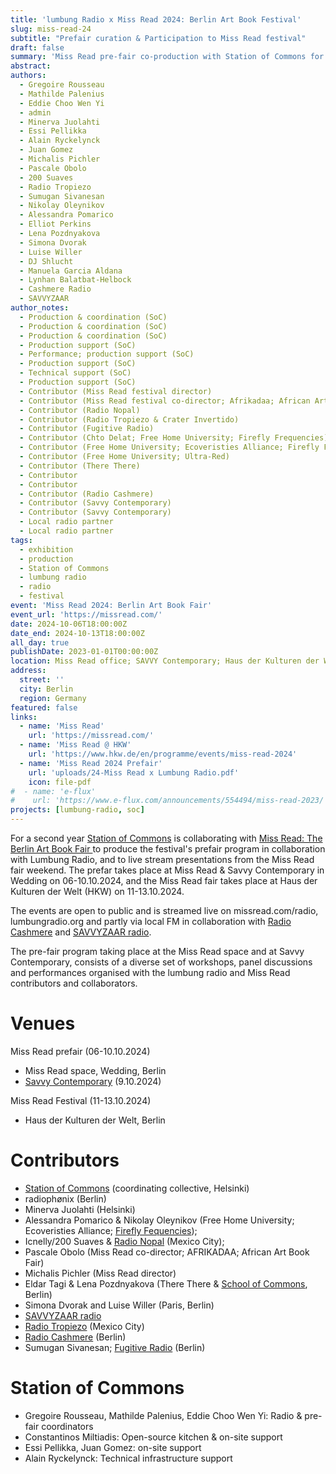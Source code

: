 ```yaml
---
title: 'lumbung Radio x Miss Read 2024: Berlin Art Book Festival'
slug: miss-read-24
subtitle: "Prefair curation & Participation to Miss Read festival"
draft: false
summary: 'Miss Read pre-fair co-production with Station of Commons for Lumbung Radio. Berlin, October 2024'
abstract: 
authors:
  - Gregoire Rousseau
  - Mathilde Palenius
  - Eddie Choo Wen Yi
  - admin
  - Minerva Juolahti 
  - Essi Pellikka 
  - Alain Ryckelynck
  - Juan Gomez
  - Michalis Pichler 
  - Pascale Obolo
  - 200 Suaves
  - Radio Tropiezo 
  - Sumugan Sivanesan
  - Nikolay Oleynikov
  - Alessandra Pomarico
  - Elliot Perkins
  - Lena Pozdnyakova
  - Simona Dvorak
  - Luise Willer
  - DJ Shlucht
  - Manuela Garcia Aldana
  - Lynhan Balatbat-Helbock
  - Cashmere Radio
  - SAVVYZAAR
author_notes: 
  - Production & coordination (SoC)
  - Production & coordination (SoC)
  - Production & coordination (SoC)
  - Production support (SoC)
  - Performance; production support (SoC)
  - Production support (SoC)
  - Technical support (SoC)
  - Production support (SoC)
  - Contributor (Miss Read festival director) 
  - Contributor (Miss Read festival co-director; Afrikadaa; African Art Book Fair)
  - Contributor (Radio Nopal)
  - Contributor (Radio Tropiezo & Crater Invertido) 
  - Contributor (Fugitive Radio)
  - Contributor (Chto Delat; Free Home University; Firefly Frequencies)
  - Contributor (Free Home University; Ecoveristies Alliance; Firefly Fequencies)
  - Contributor (Free Home University; Ultra-Red)
  - Contributor (There There)
  - Contributor 
  - Contributor
  - Contributor (Radio Cashmere)
  - Contributor (Savvy Contemporary)
  - Contributor (Savvy Contemporary)
  - Local radio partner 
  - Local radio partner 
tags:
  - exhibition
  - production
  - Station of Commons
  - lumbung radio
  - radio
  - festival
event: 'Miss Read 2024: Berlin Art Book Fair'
event_url: 'https://missread.com/'
date: 2024-10-06T18:00:00Z
date_end: 2024-10-13T18:00:00Z
all_day: true
publishDate: 2023-01-01T00:00:00Z
location: Miss Read office; SAVVY Contemporary; Haus der Kulturen der Welt
address:
  street: ''
  city: Berlin
  region: Germany
featured: false
links:
  - name: 'Miss Read'
    url: 'https://missread.com/'
  - name: 'Miss Read @ HKW'
    url: 'https://www.hkw.de/en/programme/events/miss-read-2024'
  - name: 'Miss Read 2024 Prefair'
    url: 'uploads/24-Miss Read x Lumbung Radio.pdf'
    icon: file-pdf
#  - name: 'e-flux'
#    url: 'https://www.e-flux.com/announcements/554494/miss-read-2023/'
projects: [lumbung-radio, soc]
---
```


For a second year [Station of Commons](../../../project/station-of-commons) is collaborating with  [Miss Read: The Berlin Art Book Fair ](https://missread.com/) to produce the festival's prefair program in collaboration with Lumbung Radio, and to live stream presentations from the Miss Read fair weekend. 
The prefar takes place at Miss Read & Savvy Contemporary in Wedding on 06-10.10.2024, and the Miss Read fair takes place at Haus der Kulturen der Welt (HKW) on 11-13.10.2024. 

The events are open to public and is streamed live on missread.com/radio, lumbungradio.org and partly via local FM in collaboration with [Radio Cashmere](https://cashmereradio.com) and [SAVVYZAAR radio](https://savvy-contemporary.com/en/pillars/savvyzaar/).

The pre-fair program taking place at the Miss Read space and at Savvy Contemporary, consists of
a diverse set of workshops, panel discussions and performances organised with the lumbung radio and Miss Read contributors and collaborators.  

# Venues 
Miss Read prefair (06-10.10.2024)  
- Miss Read space, Wedding, Berlin
- [Savvy Contemporary](https://savvy-contemporary.com/en/) (9.10.2024)  

Miss Read Festival (11-13.10.2024)  
- Haus der Kulturen der Welt, Berlin 

# Contributors   
- [Station of Commons](https://site.stationofcommons.org/) (coordinating collective, Helsinki) 
- radiophønix (Berlin)
- Minerva Juolahti (Helsinki)
- Alessandra Pomarico & Nikolay Oleynikov (Free Home University; Ecoveristies Alliance; [Firefly Fequencies](https://fireflyfrequencies.org/)); 
- Icnelly/200 Suaves & [Radio Nopal](https://www.radionopal.com/) (Mexico City);
- Pascale Obolo (Miss Read co-director; AFRIKADAA; African Art Book Fair)
- Michalis Pichler (Miss Read director)
- Eldar Tagi & Lena Pozdnyakova (There There & [School of Commons](https://www.schoolofcommons.org/), Berlin)
- Simona Dvorak and Luise Willer (Paris, Berlin)
- [SAVVYZAAR radio](https://savvy-contemporary.com/en/pillars/savvyzaar/) 
- [Radio Tropiezo](https://radiotropiezo.org/) (Mexico City)
- [Radio Cashmere](https://cashmereradio.com/) (Berlin)
- Sumugan Sivanesan; [Fugitive Radio](https://fugitive-radio.net/) (Berlin)

# Station of Commons 
- Gregoire Rousseau, Mathilde Palenius, Eddie Choo Wen Yi: Radio & pre-fair coordinators 
- Constantinos Miltiadis: Open-source kitchen & on-site support
- Essi Pellikka, Juan Gomez: on-site support
- Alain Ryckelynck: Technical infrastructure support 




